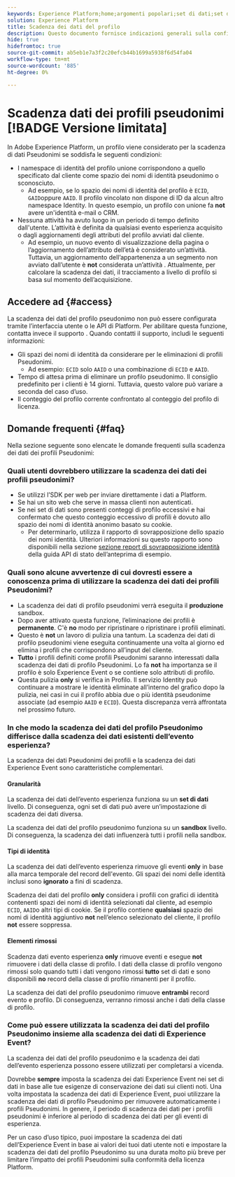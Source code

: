 ```yaml
---
keywords: Experience Platform;home;argomenti popolari;set di dati;set di dati;ora di vita;ttl;time-to-live;pseudonimo;profili pseudonimi;scadenza dati;scadenza;
solution: Experience Platform
title: Scadenza dei dati del profilo
description: Questo documento fornisce indicazioni generali sulla configurazione della scadenza dei dati per i profili Pseudonimi all’interno di Adobe Experience Platform.
hide: true
hidefromtoc: true
source-git-commit: ab5eb1e7a3f2c20efcb44b1699a5938f6d54fa04
workflow-type: tm+mt
source-wordcount: '885'
ht-degree: 0%

---
```



# Scadenza dati dei profili pseudonimi [!BADGE Versione limitata]

In Adobe Experience Platform, un profilo viene considerato per la scadenza di dati Pseudonimi se soddisfa le seguenti condizioni:

- I namespace di identità del profilo unione corrispondono a quello specificato dal cliente come spazio dei nomi di identità pseudonimo o sconosciuto.
   - Ad esempio, se lo spazio dei nomi di identità del profilo è `ECID`, `GAID`oppure `AAID`. Il profilo vincolato non dispone di ID da alcun altro namespace Identity. In questo esempio, un profilo con unione fa **not** avere un&#39;identità e-mail o CRM.
- Nessuna attività ha avuto luogo in un periodo di tempo definito dall&#39;utente. L’attività è definita da qualsiasi evento esperienza acquisito o dagli aggiornamenti degli attributi del profilo avviati dal cliente.
   - Ad esempio, un nuovo evento di visualizzazione della pagina o l’aggiornamento dell’attributo dell’età è considerato un’attività. Tuttavia, un aggiornamento dell’appartenenza a un segmento non avviato dall’utente è **not** considerata un’attività . Attualmente, per calcolare la scadenza dei dati, il tracciamento a livello di profilo si basa sul momento dell’acquisizione.

## Accedere ad {#access}

La scadenza dei dati del profilo pseudonimo non può essere configurata tramite l’interfaccia utente o le API di Platform. Per abilitare questa funzione, contatta invece il supporto . Quando contatti il supporto, includi le seguenti informazioni:

- Gli spazi dei nomi di identità da considerare per le eliminazioni di profili Pseudonimi.
   - Ad esempio: `ECID` solo `AAID` o una combinazione di `ECID` e `AAID`.
- Tempo di attesa prima di eliminare un profilo pseudonimo. Il consiglio predefinito per i clienti è 14 giorni. Tuttavia, questo valore può variare a seconda del caso d’uso.
- Il conteggio del profilo corrente confrontato al conteggio del profilo di licenza.

## Domande frequenti {#faq}

Nella sezione seguente sono elencate le domande frequenti sulla scadenza dei dati dei profili Pseudonimi:

### Quali utenti dovrebbero utilizzare la scadenza dei dati dei profili pseudonimi?

- Se utilizzi l’SDK per web per inviare direttamente i dati a Platform.
- Se hai un sito web che serve in massa clienti non autenticati.
- Se nei set di dati sono presenti conteggi di profilo eccessivi e hai confermato che questo conteggio eccessivo di profili è dovuto allo spazio dei nomi di identità anonimo basato su cookie.
   - Per determinarlo, utilizza il rapporto di sovrapposizione dello spazio dei nomi identità. Ulteriori informazioni su questo rapporto sono disponibili nella sezione [sezione report di sovrapposizione identità](./api/preview-sample-status.md#identity-overlap-report) della guida API di stato dell’anteprima di esempio.

### Quali sono alcune avvertenze di cui dovresti essere a conoscenza prima di utilizzare la scadenza dei dati dei profili Pseudonimi?

- La scadenza dei dati di profilo pseudonimi verrà eseguita il **produzione** sandbox.
- Dopo aver attivato questa funzione, l’eliminazione dei profili è **permanente**. C&#39;è **no** modo per ripristinare o ripristinare i profili eliminati.
- Questo è **not** un lavoro di pulizia una tantum. La scadenza dei dati di profilo pseudonimi viene eseguita continuamente una volta al giorno ed elimina i profili che corrispondono all’input del cliente.
- **Tutto** i profili definiti come profili Pseudonimi saranno interessati dalla scadenza dei dati di profilo Pseudonimi. Lo fa **not** ha importanza se il profilo è solo Experience Event o se contiene solo attributi di profilo.
- Questa pulizia **only** si verifica in Profilo. Il servizio Identity può continuare a mostrare le identità eliminate all’interno del grafico dopo la pulizia, nei casi in cui il profilo abbia due o più identità pseudonime associate (ad esempio `AAID` e `ECID`). Questa discrepanza verrà affrontata nel prossimo futuro.

### In che modo la scadenza dei dati del profilo Pseudonimo differisce dalla scadenza dei dati esistenti dell’evento esperienza?

La scadenza dei dati Pseudonimi dei profili e la scadenza dei dati Experience Event sono caratteristiche complementari.

#### Granularità

La scadenza dei dati dell’evento esperienza funziona su un **set di dati** livello. Di conseguenza, ogni set di dati può avere un’impostazione di scadenza dei dati diversa.

La scadenza dei dati del profilo pseudonimo funziona su un **sandbox** livello. Di conseguenza, la scadenza dei dati influenzerà tutti i profili nella sandbox.

#### Tipi di identità

La scadenza dei dati dell’evento esperienza rimuove gli eventi **only** in base alla marca temporale del record dell&#39;evento. Gli spazi dei nomi delle identità inclusi sono **ignorato** a fini di scadenza.

Scadenza dei dati del profilo **only** considera i profili con grafici di identità contenenti spazi dei nomi di identità selezionati dal cliente, ad esempio `ECID`, `AAID`o altri tipi di cookie. Se il profilo contiene **qualsiasi** spazio dei nomi di identità aggiuntivo **not** nell’elenco selezionato del cliente, il profilo **not** essere soppressa.

#### Elementi rimossi

Scadenza dati evento esperienza **only** rimuove eventi e esegue **not** rimuovere i dati della classe di profilo. I dati della classe di profilo vengono rimossi solo quando tutti i dati vengono rimossi **tutto** set di dati e sono disponibili **no** record della classe di profilo rimanenti per il profilo.

La scadenza dei dati del profilo pseudonimo rimuove **entrambi** record evento e profilo. Di conseguenza, verranno rimossi anche i dati della classe di profilo.

### Come può essere utilizzata la scadenza dei dati del profilo Pseudonimo insieme alla scadenza dei dati di Experience Event?

La scadenza dei dati del profilo pseudonimo e la scadenza dei dati dell’evento esperienza possono essere utilizzati per completarsi a vicenda.

Dovrebbe **sempre** imposta la scadenza dei dati Experience Event nei set di dati in base alle tue esigenze di conservazione dei dati sui clienti noti. Una volta impostata la scadenza dei dati di Experience Event, puoi utilizzare la scadenza dei dati di profilo Pseudonimo per rimuovere automaticamente i profili Pseudonimi. In genere, il periodo di scadenza dei dati per i profili pseudonimi è inferiore al periodo di scadenza dei dati per gli eventi di esperienza.

Per un caso d’uso tipico, puoi impostare la scadenza dei dati dell’Experience Event in base ai valori dei tuoi dati utente noti e impostare la scadenza dei dati del profilo Pseudonimo su una durata molto più breve per limitare l’impatto dei profili Pseudonimi sulla conformità della licenza Platform.
